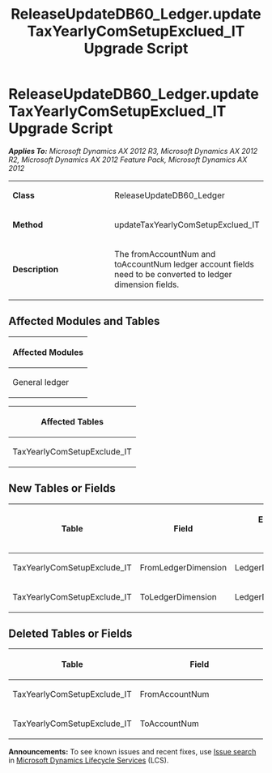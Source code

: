 ﻿---
title: ReleaseUpdateDB60_Ledger.updateTaxYearlyComSetupExclued_IT Upgrade Script
TOCTitle: ReleaseUpdateDB60_Ledger.updateTaxYearlyComSetupExclued_IT Upgrade Script
ms:assetid: 0a939106-1c87-9c3e-cf3e-c1267af82eff
ms:mtpsurl: https://msdn.microsoft.com/en-us/library/JJ735623(v=AX.60)
ms:contentKeyID: 49706534
ms.date: 05/18/2015
mtps_version: v=AX.60
---

# ReleaseUpdateDB60\_Ledger.updateTaxYearlyComSetupExclued\_IT Upgrade Script 


_**Applies To:** Microsoft Dynamics AX 2012 R3, Microsoft Dynamics AX 2012 R2, Microsoft Dynamics AX 2012 Feature Pack, Microsoft Dynamics AX 2012_

<table>
<colgroup>
<col style="width: 50%" />
<col style="width: 50%" />
</colgroup>
<tbody>
<tr class="odd">
<td><p><strong>Class</strong></p></td>
<td><p>ReleaseUpdateDB60_Ledger</p></td>
</tr>
<tr class="even">
<td><p><strong>Method</strong></p></td>
<td><p>updateTaxYearlyComSetupExclued_IT</p></td>
</tr>
<tr class="odd">
<td><p><strong>Description</strong></p></td>
<td><p>The fromAccountNum and toAccountNum ledger account fields need to be converted to ledger dimension fields.</p></td>
</tr>
</tbody>
</table>


## Affected Modules and Tables

<table>
<colgroup>
<col style="width: 100%" />
</colgroup>
<thead>
<tr class="header">
<th><p>Affected Modules</p></th>
</tr>
</thead>
<tbody>
<tr class="odd">
<td><p>General ledger</p></td>
</tr>
</tbody>
</table>


<table>
<colgroup>
<col style="width: 100%" />
</colgroup>
<thead>
<tr class="header">
<th><p>Affected Tables</p></th>
</tr>
</thead>
<tbody>
<tr class="odd">
<td><p>TaxYearlyComSetupExclude_IT</p></td>
</tr>
</tbody>
</table>


## New Tables or Fields

<table>
<colgroup>
<col style="width: 33%" />
<col style="width: 33%" />
<col style="width: 33%" />
</colgroup>
<thead>
<tr class="header">
<th><p>Table</p></th>
<th><p>Field</p></th>
<th><p>Extended Data Type</p>
<p>-or- Base Enum</p></th>
</tr>
</thead>
<tbody>
<tr class="odd">
<td><p>TaxYearlyComSetupExclude_IT</p></td>
<td><p>FromLedgerDimension</p></td>
<td><p>LedgerDimensionDefaultAccount</p></td>
</tr>
<tr class="even">
<td><p>TaxYearlyComSetupExclude_IT</p></td>
<td><p>ToLedgerDimension</p></td>
<td><p>LedgerDimensionDefaultAccount</p></td>
</tr>
</tbody>
</table>


## Deleted Tables or Fields

<table>
<colgroup>
<col style="width: 50%" />
<col style="width: 50%" />
</colgroup>
<thead>
<tr class="header">
<th><p>Table</p></th>
<th><p>Field</p></th>
</tr>
</thead>
<tbody>
<tr class="odd">
<td><p>TaxYearlyComSetupExclude_IT</p></td>
<td><p>FromAccountNum</p></td>
</tr>
<tr class="even">
<td><p>TaxYearlyComSetupExclude_IT</p></td>
<td><p>ToAccountNum</p></td>
</tr>
</tbody>
</table>

  
**Announcements:** To see known issues and recent fixes, use [Issue search](http://go.microsoft.com/fwlink/?linkid=389258) in [Microsoft Dynamics Lifecycle Services](http://go.microsoft.com/fwlink/?linkid=306505) (LCS).

